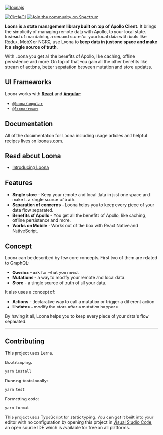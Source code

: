 [![loonajs](https://user-images.githubusercontent.com/25294569/63890998-d258a380-c9ec-11e9-9f0d-82f100d0d069.gif)](https://loonajs.com)

[![CircleCI](https://circleci.com/gh/kamilkisiela/loona.svg?style=shield)](https://circleci.com/gh/kamilkisiela/loona) [![Join the community on Spectrum](https://withspectrum.github.io/badge/badge.svg)](https://spectrum.chat/loona/join/l7IDRJF5T)

**Loona is a state management library built on top of Apollo Client.** It brings the simplicity of managing remote data with Apollo, to your local state. Instead of maintaining a second store for your local data with tools like Redux, MobX or NGRX, use Loona to **keep data in just one space and make it a single source of truth**.

With Loona you get all the benefits of Apollo, like caching, offline persistence and more. On top of that you gain all the other benefits like stream of actions, better sepatation between mutation and store updates.

## UI Frameworks

Loona works with [**React**](./packages/react/README.md) and [**Angular**](./packages/angular/README.md):

- [`@loona/angular`](https://npmjs.org/package/@loona/angular)
- [`@loona/react`](https://npmjs.org/package/@loona/react)

## Documentation

All of the documentation for Loona including usage articles and helpful recipes lives on [loonajs.com](https://loonajs.com).

## Read about Loona

- [Introducing Loona](https://medium.com/the-guild/loona-state-management-graphql-77baf6734f1)

## Features

- **Single store** - Keep your remote and local data in just one space and make it a single source of truth.
- **Separation of concerns** - Loona helps you to keep every piece of your data flow separated.
- **Benefits of Apollo** - You get all the benefits of Apollo, like caching, offline persistence and more.
- **Works on Mobile** - Works out of the box with React Native and NativeScript.

## Concept

Loona can be described by few core concepts. First two of them are related to GraphQL:

- **Queries** - ask for what you need.
- **Mutations** - a way to modify your remote and local data.
- **Store** - a single source of truth of all your data.

It also uses a concept of:

- **Actions** - declarative way to call a mutation or trigger a different action
- **Updates** - modify the store after a mutation happens

By having it all, Loona helps you to keep every piece of your data's flow separated.

---

## Contributing

This project uses Lerna.

Bootstraping:

```bash
yarn install
```

Running tests locally:

```bash
yarn test
```

Formatting code:

```bash
yarn format
```

This project uses TypeScript for static typing. You can get it built into your editor with no configuration by opening this project in [Visual Studio Code](https://code.visualstudio.com/), an open source IDE which is available for free on all platforms.
